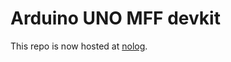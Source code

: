 # Arduino UNO MFF devkit

This repo is now hosted at [nolog](https://code.nolog.cz/rkuklik/arduino).
